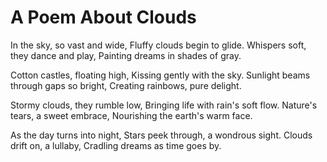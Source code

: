 # A Poem About Clouds

In the sky, so vast and wide,
Fluffy clouds begin to glide.
Whispers soft, they dance and play,
Painting dreams in shades of gray.

Cotton castles, floating high,
Kissing gently with the sky.
Sunlight beams through gaps so bright,
Creating rainbows, pure delight.

Stormy clouds, they rumble low,
Bringing life with rain's soft flow.
Nature's tears, a sweet embrace,
Nourishing the earth's warm face.

As the day turns into night,
Stars peek through, a wondrous sight.
Clouds drift on, a lullaby,
Cradling dreams as time goes by.